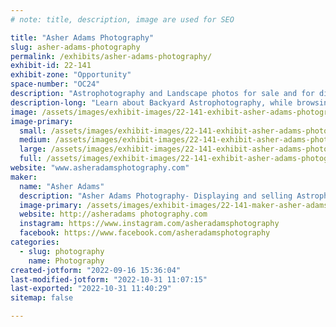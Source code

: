 ```yaml
---
# note: title, description, image are used for SEO

title: "Asher Adams Photography"
slug: asher-adams-photography
permalink: /exhibits/asher-adams-photography/
exhibit-id: 22-141
exhibit-zone: "Opportunity"
space-number: "OC24"
description: "Astrophotography and Landscape photos for sale and for display."
description-long: "Learn about Backyard Astrophotography, while browsing works of various Astronomy and Landscape Photographs."
image: /assets/images/exhibit-images/22-141-exhibit-asher-adams-photography-3e8729a9-1426-48e0-88b5-8af6ec53b6d0-large.jpeg
image-primary: 
  small: /assets/images/exhibit-images/22-141-exhibit-asher-adams-photography-3e8729a9-1426-48e0-88b5-8af6ec53b6d0-small.jpeg
  medium: /assets/images/exhibit-images/22-141-exhibit-asher-adams-photography-3e8729a9-1426-48e0-88b5-8af6ec53b6d0-medium.jpeg
  large: /assets/images/exhibit-images/22-141-exhibit-asher-adams-photography-3e8729a9-1426-48e0-88b5-8af6ec53b6d0-large.jpeg
  full: /assets/images/exhibit-images/22-141-exhibit-asher-adams-photography-3e8729a9-1426-48e0-88b5-8af6ec53b6d0-full.jpeg
website: "www.asheradamsphotography.com"
maker: 
  name: "Asher Adams"
  description: "Asher Adams Photography- Displaying and selling Astrophotography and Landscape works, with a display of astrophotography rig "
  image-primary: /assets/images/exhibit-images/22-141-maker-asher-adams-photography-47a31f71-6762-4aad-a15b-4e09e7230b49-medium.jpeg
  website: http://asheradams photography.com
  instagram: https://www.instagram.com/asheradamsphotography 
  facebook: https://www.facebook.com/asheradamsphotography
categories: 
  - slug: photography
    name: Photography
created-jotform: "2022-09-16 15:36:04"
last-modified-jotform: "2022-10-31 11:07:15"
last-exported: "2022-10-31 11:40:29"
sitemap: false

---
```

